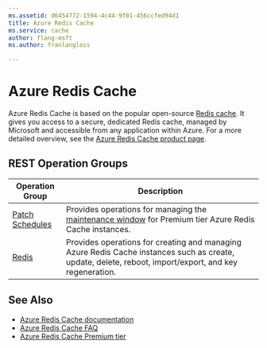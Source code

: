 ```yaml
---
ms.assetid: d6454772-1594-4c44-9f01-456ccfed94d1
title: Azure Redis Cache
ms.service: cache
author: flang-msft
ms.author: franlanglois

---
```



# Azure Redis Cache

Azure Redis Cache is based on the popular open-source [Redis cache](http://redis.io). It gives you access to a secure, dedicated Redis cache, managed by Microsoft and accessible from any application within Azure. For a more detailed overview, see the [Azure Redis Cache product page](https://azure.microsoft.com/services/cache/).

## REST Operation Groups

| Operation Group | Description |
|-----------------|-------------|
| [Patch Schedules](xref:management.azure.com.redis.patchschedules) | Provides operations for managing the [maintenance window](https://azure.microsoft.com/documentation/articles/cache-administration/#schedule-updates) for Premium tier Azure Redis Cache instances.            |
| [Redis](xref:management.azure.com.redis.redis)           | Provides operations for creating and managing Azure Redis Cache instances such as create, update, delete, reboot, import/export, and key regeneration.      |


## See Also

- [Azure Redis Cache documentation](https://azure.microsoft.com/documentation/services/redis-cache/)
- [Azure Redis Cache FAQ](https://azure.microsoft.com/documentation/articles/cache-faq/)
- [Azure Redis Cache Premium tier](https://azure.microsoft.com/documentation/articles/cache-premium-tier-intro/)

